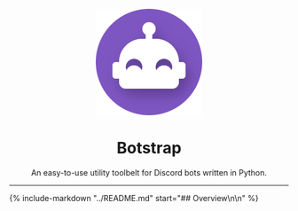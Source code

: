 <div align="center" markdown>

![Botstrap Logo](images/logo-192.png)

# Botstrap

An easy-to-use utility toolbelt for Discord bots written in Python.

</div>

---

{% include-markdown "../README.md" start="## Overview\n\n" %}
